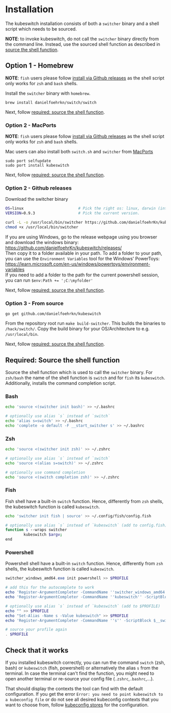 # Installation

The kubeswitch installation consists of both a `switcher` binary and a shell script which needs to be sourced.

**NOTE**: to invoke kubeswitch, do not call the `switcher` binary directly from the command line. 
Instead, use the sourced shell function as described in [source the shell function](#required-source-the-shell-function).

## Option 1 - Homebrew
**NOTE**: `fish` users please follow [install via Github releases](#option-2---github-releases) as the shell script only works for `zsh` and `bash` shells.

Install the `switcher` binary with `homebrew`.
```
brew install danielfoehrkn/switch/switch
```

Next, follow [required: source the shell function](#required-source-the-shell-function).

### Option 2 - MacPorts
**NOTE**: `fish` users please follow [install via Github releases](#option-2---github-releases) as the shell script only works for `zsh` and `bash` shells.

Mac users can also install both `switch.sh` and `switcher` from [MacPorts](https://www.macports.org)
```
sudo port selfupdate
sudo port install kubeswitch
```

Next, follow [required: source the shell function](#required-source-the-shell-function).

### Option 2 - Github releases

Download the switcher binary
```sh
OS=linux                        # Pick the right os: linux, darwin (intel only)
VERSION=0.9.3                   # Pick the current version.

curl -L -o /usr/local/bin/switcher https://github.com/danielfoehrKn/kubeswitch/releases/download/${VERSION}/switcher_${OS}_amd64
chmod +x /usr/local/bin/switcher
```
If you are using Windows, go to the release webpage using you browser and download the windows binary: <https://github.com/danielfoehrKn/kubeswitch/releases/>\
Then copy it to a folder available in your path. To add a folder to your path, you can use the ``Environment Variables`` tool for the Windows' PowerToys: <https://learn.microsoft.com/en-us/windows/powertoys/environment-variables>\
If you need to add a folder to the path for the current powershell session, you can run ``$env:Path += ';C:\myfolder'``



Next, follow [required: source the shell function](#required-source-the-shell-function).

### Option 3 - From source

```
go get github.com/danielfoehrkn/kubeswitch
```

From the repository root run `make build-switcher`.
This builds the binaries to `/hack/switch/`.
Copy the build binary for your OS/Architecture to e.g. `/usr/local/bin`.

Next, follow [required: source the shell function](#required-source-the-shell-function).

## Required: Source the shell function

Source the shell function which is used to call the `switcher` binary. 
For `zsh/bash` the name of the shell function is `switch` and for `fish` its `kubeswitch`.
Additionally, installs the command completion script.

### Bash

```sh
echo 'source <(switcher init bash)' >> ~/.bashrc

# optionally use alias `s` instead of `switch`
echo 'alias s=switch' >> ~/.bashrc
echo 'complete -o default -F __start_switcher s' >> ~/.bashrc
```
### Zsh
```sh
echo 'source <(switcher init zsh)' >> ~/.zshrc

# optionally use alias `s` instead of `switch`
echo 'source <(alias s=switch)' >> ~/.zshrc

# optionally use command completion
echo 'source <(switch completion zsh)' >> ~/.zshrc
```
### Fish
Fish shell have a built-in `switch` function. Hence, differently from `zsh` shells, the kubeswitch function is called `kubeswitch`.
```sh
echo 'switcher init fish | source' >> ~/.config/fish/config.fish

# optionally use alias `s` instead of `kubeswitch` (add to config.fish)
function s --wraps switcher
        kubeswitch $argv;
end
```
### Powershell
Powershell shell have a built-in `switch` function. Hence, differently from `zsh` shells, the kubeswitch function is called `kubeswitch`.

```powershell
switcher_windows_amd64.exe init powershell >> $PROFILE

# add this for the autocomplete to work
echo 'Register-ArgumentCompleter -CommandName ''switcher_windows_amd64'' -ScriptBlock $__switcherCompleterBlock' >> $PROFILE
echo 'Register-ArgumentCompleter -CommandName ''kubeswitch'' -ScriptBlock $__switcherCompleterBlock' >> $PROFILE

# optionally use alias `s` instead of `kubeswitch` (add to $PROFILE)
echo "" >> $PROFILE
echo "Set-Alias -Name s -Value kubeswitch" >> $PROFILE
echo 'Register-ArgumentCompleter -CommandName ''s'' -ScriptBlock $__switcherCompleterBlock' >> $PROFILE

# source your profile again
. $PROFILE
```

## Check that it works

If you installed kubeswitch correctly, you can run the command `switch` (zsh, bash) or `kubeswitch` (fish, powershell) or alternatively the alias `s` from the terminal.
In case the terminal can't find the function, you might need to open another terminal or re-source your config file (`.zshrc`,`.bashrc`,...).

That should display the contexts the tool can find with the default configuration.
If you get the error `Error: you need to point kubeswitch to a kubeconfig file` or do not see all
desired kubeconfig contexts that you want to choose from, follow
[kubeconfig stores](kubeconfig_stores.md) for the configuration.
